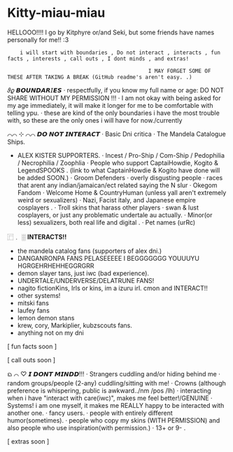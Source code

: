 # Kitty-miau-miau

HELLOOO!!!! I go by Kitphyre or/and Seki, but some friends have names personally for me!! :3 

        i will start with boundaries , Do not interact , interacts , fun facts , interests , call outs , I dont minds , and extras!
        
                                                 I MAY FORGET SOME OF THESE AFTER TAKING A BREAK (GitHub readme's aren't easy. .)


𝜗𝜚 𝘽𝙊𝙐𝙉𝘿𝘼𝙍𝘐𝙀𝙎
· respectfully, if you know my full name or age: DO NOT SHARE WITHOUT MY PERMISSION !!!
· I am not okay with being asked for my age immediately, it will make it longer for me to be comfortable with telling ypu.
· these are kind of the only boundaries i have the most trouble with, so these are the only ones i will have for now./currently



⌒⌒ ⊹ ⌒⌒ 𝘿𝙊 𝙉𝙊𝙏 𝙄𝙉𝙏𝙀𝙍𝘼𝘾𝙏
· Basic Dni critica 
· The Mandela Catalogue Ships.
- ALEX KISTER SUPPORTERS.
· Incest / Pro-Ship / Com-Ship / Pedophilia / Necrophilia / Zoophlia
· People who support CaptaiHowdie, Kogito & LegendSPOOKS . (link to what CaptainHowdie & Kogito have done will be added SOON.)
· Groom Defenders
· overly disgusting people
· races that arent any indian/jamaican/ect related saying the N slur
· Okegom Fandom
· Welcome Home & CountryHuman (unless yall aren't extremely weird or sexualizers)
· Nazi, Facist italy, and Japanese empire cosplayers .
· Troll skins that harass other players
· swan & lust cosplayers, or just any problematic undertale au actually.
· Minor(or less) sexualizers, both real life and digital .
· Pet names (urRc)


⿸﹒ ░ **INTERACTS!!** 
- the mandela catalog fans (supporters of alex dni.)
- DANGANRONPA FANS PELASEEEEE I BEGGGGGGG YOUUUYU HGRGEHRHEHHEGGRGRR
- demon slayer tans, just iwc (bad experience).
- UNDERTALE/UNDERVERSE/DELATRUNE FANS!
- nagito fictionKins, Irls or kins, im a izuru irl. cmon and INTERACT!!
- other systems!
- mitski fans
- laufey fans
- lemon demon stans
- krew, cory, Markiplier, kubzscouts fans.
- anything not on my dni

[ fun facts soon ]

[ call outs soon ]


ᨳ ⌒ ♡︎ 𝙄 𝘿𝙊𝙉𝙏 𝙈𝙄𝙉𝘿𝘿!!!
· Strangers cuddling and/or hiding behind me
· random groups/people (2-any) cuddling/sitting with me!
· Crowns (although preference is whispering, public is awkward../nm /pos /lh)
· interacting when i have "interact with care(iwc)", makes me feel better!/GENUINE
· Systems! i am one myself, it makes me REALLY happy to be interacted with another one.
· fancy users.
· people with entirely different humor(sometimes).
· people who copy my skins (WITH PERMISSION) and also people who use inspiration(with permission.)
· 13+ or 9- .


[ extras soon ]
